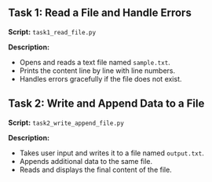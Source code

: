 ## **Task 1: Read a File and Handle Errors**

**Script:** `task1_read_file.py`

**Description:**
- Opens and reads a text file named `sample.txt`.
- Prints the content line by line with line numbers.
- Handles errors gracefully if the file does not exist.



## **Task 2: Write and Append Data to a File**

**Script:** `task2_write_append_file.py`

**Description:**
- Takes user input and writes it to a file named `output.txt`.
- Appends additional data to the same file.
- Reads and displays the final content of the file.
